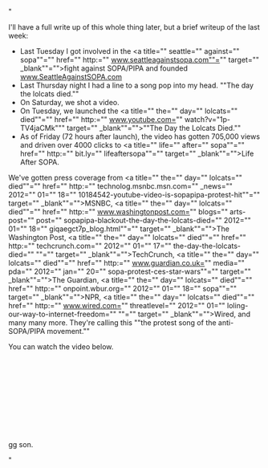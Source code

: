 "

I'll have a full write up of this whole thing later, but a brief writeup of the last week:

*   Last Tuesday I got involved in the <a title="" seattle="" against="" sopa""="" href="" http:="" www.seattleagainstsopa.com""="" target="" _blank""="">fight against SOPA/PIPA and founded www.SeattleAgainstSOPA.com  
    </a>
*   Last Thursday night I had a line to a song pop into my head. ""The day the lolcats died.""
*   On Saturday, we shot a video.
*   On Tuesday, we launched the <a title="" the="" day="" lolcats="" died""="" href="" http:="" www.youtube.com="" watch?v="1p-TV4jaCMk&quot;&quot;" target="" _blank""="">""The Day the Lolcats Died.""</a>
*   As of Friday (72 hours after launch), the video has gotten 705,000 views and driven over 4000 clicks to <a title="" life="" after="" sopa""="" href="" http:="" bit.ly="" lifeaftersopa""="" target="" _blank""="">Life After SOPA</a>.

We've gotten press coverage from <a title="" the="" day="" lolcats="" died""="" href="" http:="" technolog.msnbc.msn.com="" _news="" 2012="" 01="" 18="" 10184542-youtube-video-is-sopapipa-protest-hit""="" target="" _blank""="">MSNBC</a>, <a title="" the="" day="" lolcats="" died""="" href="" http:="" www.washingtonpost.com="" blogs="" arts-post="" post="" sopapipa-blackout-the-day-the-lolcats-died="" 2012="" 01="" 18="" giqaegct7p_blog.html""="" target="" _blank""="">The Washington Post</a>, <a title="" the="" day="" lolcats="" died""="" href="" http:="" techcrunch.com="" 2012="" 01="" 17="" the-day-the-lolcats-died="" ""="" target="" _blank""="">TechCrunch</a>, <a title="" the="" day="" lolcats="" died""="" href="" http:="" www.guardian.co.uk="" media="" pda="" 2012="" jan="" 20="" sopa-protest-ces-star-wars""="" target="" _blank""="">The Guardian</a>, <a title="" the="" day="" lolcats="" died""="" href="" http:="" onpoint.wbur.org="" 2012="" 01="" 18="" sopa""="" target="" _blank""="">NPR</a>, <a title="" the="" day="" lolcats="" died""="" href="" http:="" www.wired.com="" threatlevel="" 2012="" 01="" loling-our-way-to-internet-freedom="" ""="" target="" _blank""="">Wired</a>, and many many more. They're calling this ""the protest song of the anti-SOPA/PIPA movement.""

You can watch the video below.  
<iframe width="" 640""="" height="" 360""="" src="" http:="" www.youtube.com="" embed="" 1p-tv4jacmk""="" frameborder="" 0""="" allowfullscreen=""></iframe>

gg son.

"